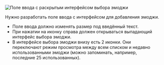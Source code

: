 ![Поле ввода с раскрытым интерфейсом выбора эмоджи](preview/emojipicker_expanded.png)

Нужно разработать поле ввода с интерфейсом для добавления эмоджи.

-   Поле ввода должно изменять размер под введённый текст.
-   При нажатии на иконку справа должен открываться выпадающий интерфейс выбора эмоджи.
-   В интерфейсе выбора эмоджи внизу есть 2 иконки. Они переключают режим просмотра между всем списком и недавно использованными эмоджи (можно запоминать, например, последние 25 использованных).
